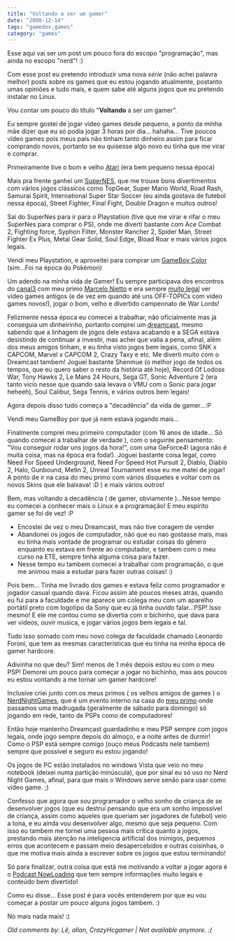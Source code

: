 ```yaml
---
title: "Voltando a ser um gamer"
date: "2008-12-14"
tags: "gamedev,games"
category: "games"
---
```


Esse aqui vai ser um post um pouco fora do escopo "programação", mas
ainda no escopo "nerd"! :)

Com esse post eu pretendo introduzir uma nova *série* (não achei
palavra melhor) posts sobre os games que eu estou jogando
atualmente, postanto umas opiniões e tudo mais, e quem sabe até alguns
jogos que eu pretendo instalar no Linux.

Vou contar um pouco do título "**Voltando** a ser um gamer".

Eu sempre gostei de jogar vídeo games desde pequeno, a ponto da minha
mãe dizer que eu só podia jogar 3 horas por dia... hahaha... Tive poucos
vídeo games pois meus pais não tinham tanto dinheiro assim para ficar
comprando novos, portanto se eu quisesse algo novo eu tinha que me
virar e comprar.

Primeiramente tive o bom e velho [Atari](http://www.atarifun.com/atari%202600%20console%20and%20controllers.jpg "") (era bem pequeno nessa época)

Mais pra frente ganhei um
[SuperNES](http://upload.wikimedia.org/wikipedia/commons/2/24/Super_Nintendo_Entertainment_System-USA.jpg),
que me trouxe bons divertimentos com vários jogos clássicos como
TopGear, Super Mario World, Road Rash, Samurai Spirit, International
Super Star Soccer (eu ainda gostava de futebol nessa época), Street
Fighter, Final Fight, Double Dragon e muitos outros!

Saí do SuperNes para ir para o Playstation (tive que me virar e rifar
o meu SuperNes para comprar o PS), onde me diverti bastante com Ace
Combat 2, Fighting force, Syphon Filter, Monster Rancher 2, Spider
Man, Street Fighter Ex Plus, Metal Gear Solid, Soul Edge, Bload Roar e
mais vários jogos legais.

Vendi meu Playstation, e aproveitei para comprar um [GameBoy
Color](http://images.techtree.com/ttimages/story/75827_gbc.jpg "")
(sim...Foi na época do Pokémon)

Um adendo na minha vida de Gamer! Eu sempre participava dos encontros
do [canal3](http://www.classicgaming.com.br/canal3/) com meu primo
[Marcelo Nietto](http://nietto.cjb.net/ "Marcelo Nietto") e era sempre
[muito legal](http://www.classicgaming.com.br/Images/Canal3/Eventos/18o_Encontro/encontro18_12.jpg "Jogando!")
ver vídeo games antigos (e de vez em quando até uns OFF-TOPICs com vídeo games novos!),
jogar o bom, velho e divertido campeonato de War Lords!

Felizmente nessa época eu comecei a trabalhar, não oficialmente mas já
conseguia um dinheirinho, portanto comprei um
[dreamcast](http://web-japan.org/kidsweb/archives/cool/98-10-12/dreamcast.jpg),
mesmo sabendo que a linhagem de jogos dele estava acabando e a
SEGA estava desistindo de continuar a investir, mas achei que valia a
pena, afinal, além dos meus amigos tinham, e eu tinha visto jogos bem
legais, como SNK x CAPCOM, Marvel x CAPCOM 2, Crazy Taxy e etc. Me
diverti muito com o Dreamcast tambem! Joguei bastante Shenmue (o
melhor jogo de todos os tempos, que eu quero saber o resto da história
até hoje), Record Of Lodoss War, Tony Hawks 2, Le Mans 24 Hours, Sega
GT, Sonic Adventure 2 (era tanto vício nesse que quando saia levava o
VMU com o Sonic para jogar heheeh), Soul Calibur, Sega Tennis, e
vários outros bem legais!

Agora depois disso tudo começa a "decadência" da vida de gamer...:P

Vendi meu GameBoy por que já nem estava jogando mais...

Finalmente comprei meu primeiro computador (com 16 anos de idade... Só
quando comecei a trabalhar de verdade ), com o seguinte pensamento:
"Vou conseguir rodar uns jogos da hora!", com uma GeForce4! (agora
não é muita coisa, mas na época era foda!). Joguei bastante coisa
legal, como Need For Speed Underground, Need For Speed Hot Pursuit 2,
Diablo, Diablo 2, Halo, Gunbound, Metin 2, Unreal Tournament esse eu
me matei de jogar! A ponto de ir na casa do meu primo com vários
disquetes e voltar com os novos Skins que ele baixava! :D ) e mais
vários outros!

Bem, mas voltando a decadência ( de gamer, obviamente )...Nesse tempo
eu comecei a conhecer mais o Linux e a programação! E meu espírito
gamer se foi de vez! :P

* Encostei de vez o meu Dreamcast, mas não tive coragem de vender
* Abandonei os jogos de computador, não que eu nao gostasse mais, mas eu tinha mais vontade de programar ou estudar coisas do gênero enquanto eu estava em frente ao computador, e tambem com o meu curso na ETE, sempre tinha alguma coisa para fazer.
* Nesse tempo eu tambem comecei a trabalhar com programação, o que me animou mais a estudar para fazer outras coisas! :)

Pois bem... Tinha me livrado dos games e estava feliz como programador
e jogador casual quando dava. Ficou assim até poucos meses atrás,
quando eu fui para a faculdade e me aparece um colega meu com um
aparelho portátil preto com logotipo da Sony que eu já tinha ouvido
falar...PSP! Isso mesmo! E ele me contou como se divertia com o
bichinho, que dava para ver vídeos, ouvir musica, e jogar vários jogos
bem legais e tal.

Tudo isso somado com meu novo colega de faculdade chamado Leonardo
Foroni, que tem as mesmas características que eu tinha na minha época
de gamer hardcore.

Adivinha no que deu? Sim! menos de 1 mês depois estou eu com o meu
PSP! Demorei um pouco para começar a jogar no bichinho, mas aos poucos
eu estou vontando a me tornar um gamer hardcore!

Inclusive criei junto com os meus primos ( os velhos amigos de games ) o
[NerdNightGames](http://picasaweb.google.com/Willian.molinari/20081130NerdNightGames2#),
que é um evento interno na casa do
[meu primo](http://picasaweb.google.com/lh/photo/7IvEn9jLkK4AnS5zeMlhFw "LeoStorm")
onde passamos uma madrugada (geralmente de sábado para
domingo) só jogando em rede, tanto de PSPs como de computadores!

Então hoje mantenho Dreamcast guardadinho e meu PSP sempre com jogos
legais, onde jogo sempre depois do almoço, e a noite antes de durmir!
Como o PSP está sempre comigo (ouço meus Podcasts nele tambem)
sempre que possível e seguro eu estou jogando!

Os jogos de PC estão instalados no windows Vista que veio no meu
notebook (deixei numa partição minúscula), que por sinal eu só uso
no Nerd Night Games, afinal, para que mais o Windows serve senão para
usar como vídeo game. ;)

Confesso que agora que sou programador o velho sonho de criança de se
desenvolver jogos (que eu destruí pensando que era um sonho
impossível de criança, assim como aqueles que queriam ser jogadores de
futebol) veio a tona, e eu ainda vou desenvolver algo, mesmo que seja
pequeno. Com isso eu tambem me tornei uma pessoa mais crítica quanto a
jogos, prestando mais atenção na inteligencia artificial dos inimigos,
pequenos erros que acontecem e passam meio desapercebidos e outras
coisinhas, o que me motiva mais ainda a escrever sobre os jogos que
estou terminando!

Só para finalizar, outra coisa que está me motivando a voltar a jogar
agora é o [Podcast NowLoading](http://www.nowloading.com.br/)
que tem sempre informações muito legais e conteúdo bem
divertido!

Como eu disse... Esse post é para vocês entenderem por que eu vou
começar a postar um pouco alguns jogos tambem. :)

No mais nada mais! :)



_Old comments by: Lê, allan, CrazyHcgamer | Not available anymore. :(_
